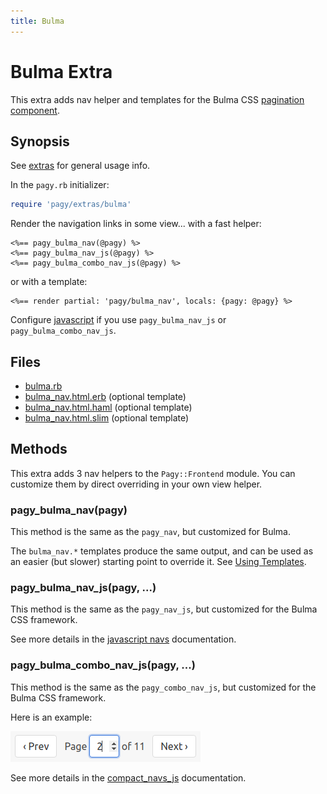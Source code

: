 ```yaml
---
title: Bulma
---
```

# Bulma Extra

This extra adds nav helper and templates for the Bulma CSS [pagination component](https://bulma.io/documentation/components/pagination).

## Synopsis

See [extras](../extras.md) for general usage info.

In the `pagy.rb` initializer:

```ruby
require 'pagy/extras/bulma'
```

Render the navigation links in some view...
with a fast helper:

```erb
<%== pagy_bulma_nav(@pagy) %>
<%== pagy_bulma_nav_js(@pagy) %>
<%== pagy_bulma_combo_nav_js(@pagy) %>
```

or with a template:

```erb
<%== render partial: 'pagy/bulma_nav', locals: {pagy: @pagy} %>
```

Configure [javascript](../extras.md#javascript) if you use `pagy_bulma_nav_js` or `pagy_bulma_combo_nav_js`.

## Files

- [bulma.rb](https://github.com/ddnexus/pagy/blob/master/lib/pagy/extras/bulma.rb)
- [bulma_nav.html.erb](https://github.com/ddnexus/pagy/blob/master/lib/templates/bulma_nav.html.erb) (optional template)
- [bulma_nav.html.haml](https://github.com/ddnexus/pagy/blob/master/lib/templates/bulma_nav.html.haml) (optional template)
- [bulma_nav.html.slim](https://github.com/ddnexus/pagy/blob/master/lib/templates/bulma_nav.html.slim)  (optional template)

## Methods

This extra adds 3 nav helpers to the `Pagy::Frontend` module. You can customize them by direct overriding in your own view helper.

### pagy_bulma_nav(pagy)

This method is the same as the `pagy_nav`, but customized for Bulma.

The `bulma_nav.*` templates produce the same output, and can be used as an easier (but slower) starting point to override it. See [Using Templates](../how-to.md#using-templates).

### pagy_bulma_nav_js(pagy, ...)

This method is the same as the `pagy_nav_js`, but customized for the Bulma CSS framework.

See more details in the [javascript navs](navs.md#javascript-navs) documentation.

### pagy_bulma_combo_nav_js(pagy, ...)

This method is the same as the `pagy_combo_nav_js`, but customized for the Bulma CSS framework.

Here is an example:

![bulma_combo_nav_js](../assets/images/bulma_combo_nav_js-g.png)

See more details in the [compact_navs_js](navs.md#javascript-combo-navs)  documentation.
